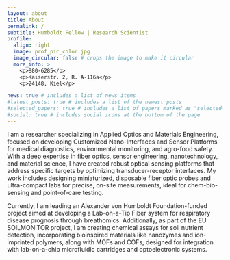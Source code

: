```yaml
---
layout: about
title: About
permalink: /
subtitle: Humboldt Fellow | Research Scientist
profile:
  align: right
  image: prof_pic_color.jpg
  image_circular: false # crops the image to make it circular
  more_info: >
    <p>880-6285</p>
    <p>Kaiserstr. 2, R. A-116a</p>
    <p>24148, Kiel</p>

news: true # includes a list of news items
#latest_posts: true # includes a list of the newest posts
#selected_papers: true # includes a list of papers marked as "selected={true}"
#social: true # includes social icons at the bottom of the page
---
```

I am a researcher specializing in Applied Optics and Materials Engineering, focused on developing Customized Nano-Interfaces and Sensor Platforms for medical diagnostics, environmental monitoring, and agro-food safety. With a deep expertise in fiber optics, sensor engineering, nanotechnology, and material science, I have created robust optical sensing platforms that address specific targets by optimizing transducer-receptor interfaces. My work includes designing miniaturized, disposable fiber optic probes and ultra-compact labs for precise, on-site measurements, ideal for chem-bio-sensing and point-of-care testing.

Currently, I am leading an Alexander von Humboldt Foundation-funded project aimed at developing a Lab-on-a-Tip Fiber system for respiratory disease prognosis through breathomics. Additionally, as part of the EU SOILMONITOR project, I am creating chemical assays for soil nutrient detection, incorporating bioinspired materials like nanozymes and ion-imprinted polymers, along with MOFs and COFs, designed for integration with lab-on-a-chip microfluidic cartridges and optoelectronic systems.

